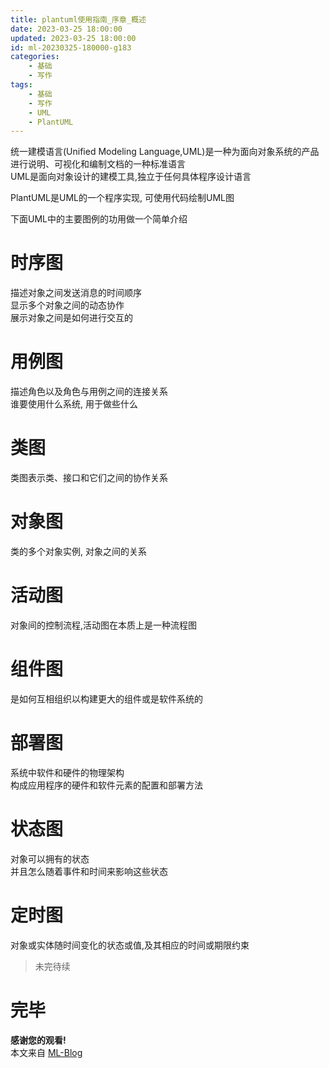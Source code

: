 ```yaml
---
title: plantuml使用指南_序章_概述
date: 2023-03-25 18:00:00
updated: 2023-03-25 18:00:00
id: ml-20230325-180000-g183
categories:
	- 基础
	- 写作
tags: 
	- 基础
	- 写作
	- UML
	- PlantUML
---
```


统一建模语言(Unified Modeling Language,UML)是一种为面向对象系统的产品进行说明、可视化和编制文档的一种标准语言  
UML是面向对象设计的建模工具,独立于任何具体程序设计语言

PlantUML是UML的一个程序实现, 可使用代码绘制UML图

下面UML中的主要图例的功用做一个简单介绍

<!--more-->

# 时序图

描述对象之间发送消息的时间顺序  
显示多个对象之间的动态协作  
展示对象之间是如何进行交互的

# 用例图

描述角色以及角色与用例之间的连接关系  
谁要使用什么系统, 用于做些什么

# 类图

类图表示类、接口和它们之间的协作关系  

# 对象图

类的多个对象实例, 对象之间的关系

# 活动图

对象间的控制流程,活动图在本质上是一种流程图

# 组件图

是如何互相组织以构建更大的组件或是软件系统的

# 部署图

系统中软件和硬件的物理架构  
构成应用程序的硬件和软件元素的配置和部署方法

# 状态图

对象可以拥有的状态  
并且怎么随着事件和时间来影响这些状态

# 定时图

对象或实体随时间变化的状态或值,及其相应的时间或期限约束

> 未完待续

# 完毕

**感谢您的观看!**  
本文来自 [ML-Blog][ML-Blog_Link]

<!-- 图片 -->

<!-- 链接 -->


<!-- 水印 -->
[ML-Blog_Link]:https://userminghaoli.github.io/ "我的博客"
